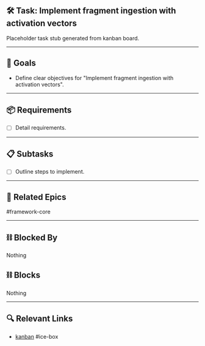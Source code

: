 ## 🛠️ Task: Implement fragment ingestion with activation vectors

Placeholder task stub generated from kanban board.

---

## 🎯 Goals

- Define clear objectives for "Implement fragment ingestion with activation vectors".

---

## 📦 Requirements

- [ ] Detail requirements.

---

## 📋 Subtasks

- [ ] Outline steps to implement.

---

## 🔗 Related Epics

#framework-core

---

## ⛓️ Blocked By

Nothing

## ⛓️ Blocks

Nothing

---

## 🔍 Relevant Links

- [kanban](../boards/kanban.md)
#ice-box
